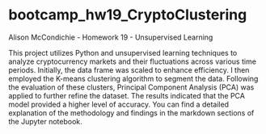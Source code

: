 # bootcamp_hw19_CryptoClustering
Alison McCondichie - Homework 19 - Unsupervised Learning

This project utilizes Python and unsupervised learning techniques to analyze cryptocurrency markets and their fluctuations across various time periods. 
Initially, the data frame was scaled to enhance efficiency. I then employed the K-means clustering algorithm to segment the data. Following the evaluation of these clusters, Principal Component Analysis (PCA) was applied to further refine the dataset. The results indicated that the PCA model provided a higher level of accuracy. 
You can find a detailed explanation of the methodology and findings in the markdown sections of the Jupyter notebook.